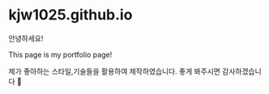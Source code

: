 # kjw1025.github.io

안녕하세요!

This page is my portfolio page!

제가 좋아하는 스타일,기술들을 활용하여 제작하였습니다.
좋게 봐주시면 감사하겠습니다 🙏

